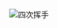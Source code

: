
![四次挥手](https://epiphany-platform.oss-cn-hangzhou.aliyuncs.com/network/%E5%9B%9B%E6%AC%A1%E6%8C%A5%E6%89%8B.jpeg)